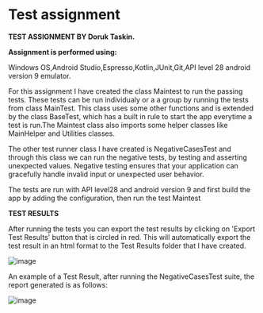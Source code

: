 # Test assignment

<b>TEST ASSIGNMENT BY Doruk Taskin.

Assignment is performed using:</b>

Windows OS,Android Studio,Espresso,Kotlin,JUnit,Git,API level 28 android version 9 emulator.

For this assignment I have created the class Maintest to run the passing tests. These tests can be run individualy or a a group by running the tests from class MainTest.
This class uses some other functions and is extended by the class BaseTest, which has a built in rule to start the app everytime a test is run.The Maintest class also imports some helper classes like MainHelper and Utilities classes.

The other test runner class I have created is NegativeCasesTest and through this class we can run the negative tests, by testing and asserting unexpected values.
Negative testing ensures that your application can gracefully handle invalid input or unexpected user behavior.

The tests are run with API level28 and android version 9 and first build the app by adding the configuration, then run the test Maintest


<b>TEST RESULTS</b>

After running the tests you can export the test results by clicking on 'Export Test Results' button that is circled in red. This will automatically export
the test result in an html format to the Test Results folder that I have created. 

![image](https://user-images.githubusercontent.com/32645994/141360478-7a9dc2bb-3717-4935-a97c-dc17e82094c4.png)



An example of a Test Result, after running the NegativeCasesTest suite, the report generated is as follows:

![image](https://user-images.githubusercontent.com/32645994/141385763-11197f58-bcef-45a4-b640-fa2289ab9a8b.png)



